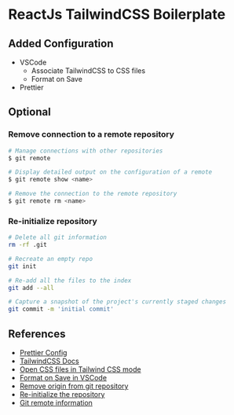 # ReactJs TailwindCSS Boilerplate

## Added Configuration

-   VSCode
    -   Associate TailwindCSS to CSS files
    -   Format on Save
-   Prettier

## Optional

### Remove connection to a remote repository

```bash
# Manage connections with other repositories
$ git remote

# Display detailed output on the configuration of a remote
$ git remote show <name>

# Remove the connection to the remote repository
$ git remote rm <name>
```

### Re-initialize repository

```bash
# Delete all git information
rm -rf .git

# Recreate an empty repo
git init

# Re-add all the files to the index
git add --all

# Capture a snapshot of the project's currently staged changes
git commit -m 'initial commit'
```

## References

-   [Prettier Config](https://prettier.io/docs/en/configuration.html)
-   [TailwindCSS Docs](https://tailwindcss.com/)
-   [Open CSS files in Tailwind CSS mode](https://stackoverflow.com/questions/47607602/how-to-add-a-tailwind-css-rule-to-css-checker)
-   [Format on Save in VSCode](https://linuxpip.org/vscode-format-on-save/)
-   [Remove origin from git repository](https://stackoverflow.com/questions/9224754/how-to-remove-origin-from-git-repository)
-   [Re-initialize the repository](https://stackoverflow.com/questions/27307091/how-to-remove-git-related-data-from-a-git-clone)
-   [Git remote information](https://www.atlassian.com/git/tutorials/syncing#)
